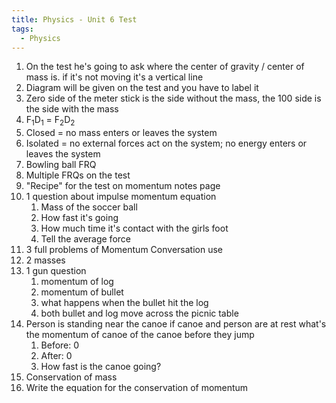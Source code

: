 ```yaml
---
title: Physics - Unit 6 Test
tags:
  - Physics
---
```


1. On the test he's going to ask where the center of gravity / center of mass is. if it's not moving it's a vertical line 
2. Diagram will be given on the test and you have to label it
3. Zero side of the meter stick is the side without the mass, the 100 side is the side with the mass
4. F$_1$D$_1$ = F$_2$D$_2$
5. Closed = no mass enters or leaves the system 
6. Isolated = no external forces act on the system; no energy enters or leaves the system
7. Bowling ball FRQ
8. Multiple FRQs on the test
9. "Recipe" for the test on momentum notes page
10. 1 question about impulse momentum equation
	1. Mass of the soccer ball
	2. How fast it's going
	3. How much time it's contact with the girls foot
	4. Tell the average force
11. 3 full problems of Momentum Conversation use
12. 2 masses
13. 1 gun question
	1. momentum of log
	2. momentum of bullet
	3. what happens when the bullet hit the log
	4. both bullet and log move across the picnic table
14. Person is standing near the canoe if canoe and person are at rest what's the momentum of canoe of the canoe before they jump
	1. Before: 0
	2. After: 0
	3. How fast is the canoe going?
15. Conservation of mass
16. Write the equation for the conservation of momentum